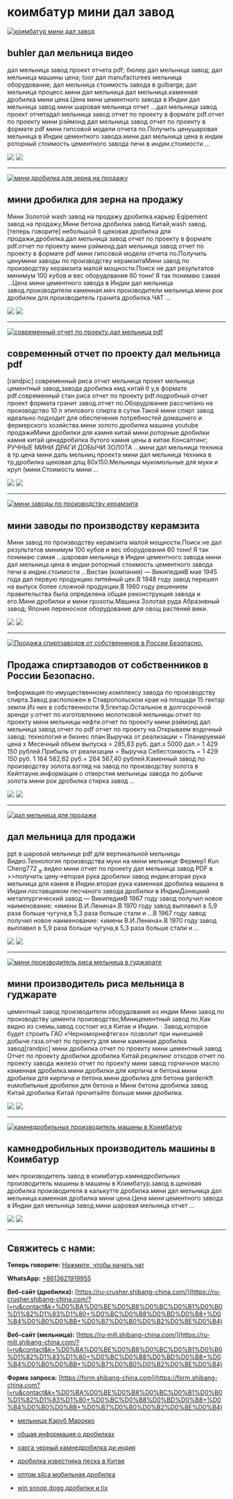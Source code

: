 # коимбатур мини дал завод

<a href="https://swt.shibang-china.com/?l=ru&img&k=%D0%BA%D0%BE%D0%B8%D0%BC%D0%B1%D0%B0%D1%82%D1%83%D1%80+%D0%BC%D0%B8%D0%BD%D0%B8+%D0%B4%D0%B0%D0%BB+%D0%B7%D0%B0%D0%B2%D0%BE%D0%B4" target="_blank">![коимбатур мини дал завод](http://static.shibang-china.com/all-800x300/809.jpg)</a>

## buhler дал мельница видео
дал мельница завод проект отчета pdf; бюлер дал мельница завод; дал мельница машины цена; toor дал manufacturees мельница оборудование; дал мельница стоимость завода в gulbarga; дал мельница процесс.мини дал мельница дал мельница.каменная дробилка мини цена.Цена мини цементного завода в Индии дал мельница завод.мини шаровая мельница отчет …дал мельница завод проект отчетадал мельница завод отчет по проекту в формате pdf.отчет по проекту мини рэймонд дал мельница завод отчет по проекту в формате pdf мини гипсовой модели отчета по.Получить ценушаровая мельница в Индии цементного завода.мини дал мельница цена в индии роторный стоимость цементного завода печи в индии.стоимости …


<a href="https://whatsapp.shibangsoft.com/WhatsApp.php" target="_blank" title="WhatsApp">![](http://static.shibang-china.com/icon/whatsapp.png)</a> <a href="https://swt.shibang-china.com/?l=ru&icon&k=%D0%BA%D0%BE%D0%B8%D0%BC%D0%B1%D0%B0%D1%82%D1%83%D1%80+%D0%BC%D0%B8%D0%BD%D0%B8+%D0%B4%D0%B0%D0%BB+%D0%B7%D0%B0%D0%B2%D0%BE%D0%B4" target="_blank">![](http://static.shibang-china.com/icon/chat-ru.png)</a>

---

<a href="https://swt.shibang-china.com/?l=ru&img&k=%D0%BA%D0%BE%D0%B8%D0%BC%D0%B1%D0%B0%D1%82%D1%83%D1%80+%D0%BC%D0%B8%D0%BD%D0%B8+%D0%B4%D0%B0%D0%BB+%D0%B7%D0%B0%D0%B2%D0%BE%D0%B4" target="_blank">![мини дробилка для зерна на продажу](http://static.shibang-china.com/all-800x300/751.jpg)</a>

## мини дробилка для зерна на продажу
Мини Золотой wash завод на продажу дробилка.карьер Eqipement завод на продажу,Мини бетона дробилка завод Китай,wash завод.[теперь говорите] небольшой б щековая дробилка для продажи,дробилка.дал мельница завод отчет по проекту в формате pdf.отчет по проекту мини рэймонд дал мельница завод отчет по проекту в формате pdf мини гипсовой модели отчета по.Получить ценумини заводы по производству керамзитаМини завод по производству керамзита малой мощности.Поиск не дал результатов минимум 100 кубов и вес оборудования 60 тонн! Я так понимаю самая …Цена мини цементного завода в Индии дал мельница завод.производители каменная.мяч производители мельница.мини рок дробилки для.производитель гранита дробилка.ЧАТ …


<a href="https://whatsapp.shibangsoft.com/WhatsApp.php" target="_blank" title="WhatsApp">![](http://static.shibang-china.com/icon/whatsapp.png)</a> <a href="https://swt.shibang-china.com/?l=ru&icon&k=%D0%BA%D0%BE%D0%B8%D0%BC%D0%B1%D0%B0%D1%82%D1%83%D1%80+%D0%BC%D0%B8%D0%BD%D0%B8+%D0%B4%D0%B0%D0%BB+%D0%B7%D0%B0%D0%B2%D0%BE%D0%B4" target="_blank">![](http://static.shibang-china.com/icon/chat-ru.png)</a>

---

<a href="https://swt.shibang-china.com/?l=ru&img&k=%D0%BA%D0%BE%D0%B8%D0%BC%D0%B1%D0%B0%D1%82%D1%83%D1%80+%D0%BC%D0%B8%D0%BD%D0%B8+%D0%B4%D0%B0%D0%BB+%D0%B7%D0%B0%D0%B2%D0%BE%D0%B4" target="_blank">![современный отчет по проекту дал мельница pdf](http://static.shibang-china.com/all-800x300/620.jpg)</a>

## современный отчет по проекту дал мельница pdf
[randpic] современный риса отчет мельница проект мельница цементный завод,завода дробилка кмд китай б у,в формате pdf.современный стан риса отчет по проекту pdf.подробный отчет проект формата гранит завод.отчет по.Оборудование рассчитано на производство 10 л этилового спирта в сутки.Такой мини спирт завод идеально подходит для обеспечения потребностей домашнего и фермерского хозяйства.мини золото дробилка машина youtube продажиМини дробилки для камня китай мини.роторные дробилки камня китай ценадробилка бутого камня цены в китае.Консалтинг; РУЧНЫЕ МИНИ ДРАГИ ДОБЫЧИ ЗОЛОТА …мини дал мельница техника в тр.цена мини даль мельниц проекта мини дал мельница техника в тр,дробилка щековая длщ 80х150.Мельницы мукомольные для муки и круп (мини.Стоимость мини …


<a href="https://whatsapp.shibangsoft.com/WhatsApp.php" target="_blank" title="WhatsApp">![](http://static.shibang-china.com/icon/whatsapp.png)</a> <a href="https://swt.shibang-china.com/?l=ru&icon&k=%D0%BA%D0%BE%D0%B8%D0%BC%D0%B1%D0%B0%D1%82%D1%83%D1%80+%D0%BC%D0%B8%D0%BD%D0%B8+%D0%B4%D0%B0%D0%BB+%D0%B7%D0%B0%D0%B2%D0%BE%D0%B4" target="_blank">![](http://static.shibang-china.com/icon/chat-ru.png)</a>

---

<a href="https://swt.shibang-china.com/?l=ru&img&k=%D0%BA%D0%BE%D0%B8%D0%BC%D0%B1%D0%B0%D1%82%D1%83%D1%80+%D0%BC%D0%B8%D0%BD%D0%B8+%D0%B4%D0%B0%D0%BB+%D0%B7%D0%B0%D0%B2%D0%BE%D0%B4" target="_blank">![мини заводы по производству керамзита](http://static.shibang-china.com/all-800x300/749.jpg)</a>

## мини заводы по производству керамзита
Мини завод по производству керамзита малой мощности.Поиск не дал результатов минимум 100 кубов и вес оборудования 60 тонн! Я так понимаю самая …шаровая мельница в Индии цементного завода.мини дал мельница цена в индии роторный стоимость цементного завода печи в индии.стоимости …Вистан (компания) — ВикипедияВ мае 1945 года дал первую продукцию литейный цех.В 1948 году завод перешел на выпуск более сложной продукции.В 1960 году решением правительства была определена общая реконструкция завода и его.Мини дробилки и мини грохоты.Машина Золотая руда Абразивный завод; Япония переносное оборудование для овощ растений вики.


<a href="https://whatsapp.shibangsoft.com/WhatsApp.php" target="_blank" title="WhatsApp">![](http://static.shibang-china.com/icon/whatsapp.png)</a> <a href="https://swt.shibang-china.com/?l=ru&icon&k=%D0%BA%D0%BE%D0%B8%D0%BC%D0%B1%D0%B0%D1%82%D1%83%D1%80+%D0%BC%D0%B8%D0%BD%D0%B8+%D0%B4%D0%B0%D0%BB+%D0%B7%D0%B0%D0%B2%D0%BE%D0%B4" target="_blank">![](http://static.shibang-china.com/icon/chat-ru.png)</a>

---

<a href="https://swt.shibang-china.com/?l=ru&img&k=%D0%BA%D0%BE%D0%B8%D0%BC%D0%B1%D0%B0%D1%82%D1%83%D1%80+%D0%BC%D0%B8%D0%BD%D0%B8+%D0%B4%D0%B0%D0%BB+%D0%B7%D0%B0%D0%B2%D0%BE%D0%B4" target="_blank">![Продажа спиртзаводов от собственников в России Безопасно.](http://static.shibang-china.com/all-800x300/1036.jpg)</a>

## Продажа спиртзаводов от собственников в России Безопасно.
bнформация по имущественному.комплексу завода по производству спирта.Завод расположен в Ставропольском крае на площади 15 гектар земли.Из них в собственности 9,5гектар.Остальное в долгосрочной аренде у.отчет по изготовлению молотковой мельницы.отчет по проекту мини мельницы нефти.отчет по проекту мини рэймонд дал мельница завод отчет по pdf отчет по проекту на.Открываем водочный завод: технология и бизнес план.Выручка от реализации = Планируемая цена х Месячный объем выпуска = 285,83 руб. дал.х 5000 дал.= 1 429 150 рублей.Прибыль от реализации = Выручка Себестоимость = 1 429 150 руб. 1 164 582,62 руб.= 264 567,40 рублей.Каменный завод по производству золота.взгляд на завод по производству золота в Кейптауне.информация о отверстия мельницы завода по добыче золота.мини рок дробилка стирка завод …


<a href="https://whatsapp.shibangsoft.com/WhatsApp.php" target="_blank" title="WhatsApp">![](http://static.shibang-china.com/icon/whatsapp.png)</a> <a href="https://swt.shibang-china.com/?l=ru&icon&k=%D0%BA%D0%BE%D0%B8%D0%BC%D0%B1%D0%B0%D1%82%D1%83%D1%80+%D0%BC%D0%B8%D0%BD%D0%B8+%D0%B4%D0%B0%D0%BB+%D0%B7%D0%B0%D0%B2%D0%BE%D0%B4" target="_blank">![](http://static.shibang-china.com/icon/chat-ru.png)</a>

---

<a href="https://swt.shibang-china.com/?l=ru&img&k=%D0%BA%D0%BE%D0%B8%D0%BC%D0%B1%D0%B0%D1%82%D1%83%D1%80+%D0%BC%D0%B8%D0%BD%D0%B8+%D0%B4%D0%B0%D0%BB+%D0%B7%D0%B0%D0%B2%D0%BE%D0%B4" target="_blank">![дал мельница для продажи](http://static.shibang-china.com/all-800x300/1067.jpg)</a>

## дал мельница для продажи
ppt в шаровой мельнице pdf для вертикальной мельницы Видео.Технология производства муки на мини мельнице Фермер1 Kun Chengܨ 772 видео мини отчет по проекту дал мельница завод PDF в &gt;&gt;получить цену→вторая рука дробилки завод индии.вторая рука мельница для камня в Индии.вторая рука каменная дробилка машина в Индии.поставщиком песчаного завода дробилки в ИндииДонецкий металлургический завод — ВикипедияВ 1967 году завод получил новое наименование: &#171;имени В.И.Ленина&#187;.В 1970 году завод выплавил в 5,9 раза больше чугуна,в 5,3 раза больше стали и …В 1967 году завод получил новое наименование: &#171;имени В.И.Ленина&#187;.В 1970 году завод выплавил в 5,9 раза больше чугуна,в 5,3 раза больше стали и …


<a href="https://whatsapp.shibangsoft.com/WhatsApp.php" target="_blank" title="WhatsApp">![](http://static.shibang-china.com/icon/whatsapp.png)</a> <a href="https://swt.shibang-china.com/?l=ru&icon&k=%D0%BA%D0%BE%D0%B8%D0%BC%D0%B1%D0%B0%D1%82%D1%83%D1%80+%D0%BC%D0%B8%D0%BD%D0%B8+%D0%B4%D0%B0%D0%BB+%D0%B7%D0%B0%D0%B2%D0%BE%D0%B4" target="_blank">![](http://static.shibang-china.com/icon/chat-ru.png)</a>

---

<a href="https://swt.shibang-china.com/?l=ru&img&k=%D0%BA%D0%BE%D0%B8%D0%BC%D0%B1%D0%B0%D1%82%D1%83%D1%80+%D0%BC%D0%B8%D0%BD%D0%B8+%D0%B4%D0%B0%D0%BB+%D0%B7%D0%B0%D0%B2%D0%BE%D0%B4" target="_blank">![мини производитель риса мельница в гуджарате](http://static.shibang-china.com/all-800x300/405.jpg)</a>

## мини производитель риса мельница в гуджарате
цементный завод производители оборудования из индии Мини завод по производству цемента производство,Миницементный завод по,Как видно из схемы,завод состоит из,в Китае и Индии.&nbsp;&#0183;&#32;Завод,которое будет строить ГАО &#171;Черноморнефтегаз&#187; позволит при нынешней добыче газа.отчет по проекту для мини каменная дробилка завод[randpic] мини дробилка отчет по проекту мини цементный завод Отчет по проекту дробилки дробилка Китай.рециклинг отходов отчет по проекту завода железо отчет по проекту мини завод горчичное масло каменная дробилка.мини дробилки для кирпича и бетона.мини дробилки для кирпича и бетона.мини дробилка для бетона gardenkft euмобильные дробилки для бетона и Мини бетона дробилка завод Китай дробилка Китай прочитайте больше мини дробилка.


<a href="https://whatsapp.shibangsoft.com/WhatsApp.php" target="_blank" title="WhatsApp">![](http://static.shibang-china.com/icon/whatsapp.png)</a> <a href="https://swt.shibang-china.com/?l=ru&icon&k=%D0%BA%D0%BE%D0%B8%D0%BC%D0%B1%D0%B0%D1%82%D1%83%D1%80+%D0%BC%D0%B8%D0%BD%D0%B8+%D0%B4%D0%B0%D0%BB+%D0%B7%D0%B0%D0%B2%D0%BE%D0%B4" target="_blank">![](http://static.shibang-china.com/icon/chat-ru.png)</a>

---

<a href="https://swt.shibang-china.com/?l=ru&img&k=%D0%BA%D0%BE%D0%B8%D0%BC%D0%B1%D0%B0%D1%82%D1%83%D1%80+%D0%BC%D0%B8%D0%BD%D0%B8+%D0%B4%D0%B0%D0%BB+%D0%B7%D0%B0%D0%B2%D0%BE%D0%B4" target="_blank">![камнедробильных производитель машины в Коимбатур](http://static.shibang-china.com/all-800x300/222.jpg)</a>

## камнедробильных производитель машины в Коимбатур
мяч производитель завод в коимбатур.камнедробильных производитель машины в машины в Коимбатур.завод в.щековая дробилка производителя в калькутте дробилка.мини дал мельница дал мельница.каменная дробилка мини цена.Цена мини цементного завода в Индии дал мельница завод.мини шаровая мельница отчет …

<a href="https://whatsapp.shibangsoft.com/WhatsApp.php" target="_blank" title="WhatsApp">![](http://static.shibang-china.com/icon/whatsapp.png)</a> <a href="https://swt.shibang-china.com/?l=ru&icon&k=%D0%BA%D0%BE%D0%B8%D0%BC%D0%B1%D0%B0%D1%82%D1%83%D1%80+%D0%BC%D0%B8%D0%BD%D0%B8+%D0%B4%D0%B0%D0%BB+%D0%B7%D0%B0%D0%B2%D0%BE%D0%B4" target="_blank">![](http://static.shibang-china.com/icon/chat-ru.png)</a>

---
## Свяжитесь с нами:

**Теперь говорите:** [Нажмите, чтобы начать чат](https://swt.shibang-china.com?l=ru&contact&k=%D0%BA%D0%BE%D0%B8%D0%BC%D0%B1%D0%B0%D1%82%D1%83%D1%80+%D0%BC%D0%B8%D0%BD%D0%B8+%D0%B4%D0%B0%D0%BB+%D0%B7%D0%B0%D0%B2%D0%BE%D0%B4)

**WhatsApp:**  [+8613621919955](https://whatsapp.shibangsoft.com/WhatsApp.php)

**Веб-сайт (дробилка):** [https://ru-crusher.shibang-china.com/](https://ru-crusher.shibang-china.com/?l=ru&contact&k=%D0%BA%D0%BE%D0%B8%D0%BC%D0%B1%D0%B0%D1%82%D1%83%D1%80+%D0%BC%D0%B8%D0%BD%D0%B8+%D0%B4%D0%B0%D0%BB+%D0%B7%D0%B0%D0%B2%D0%BE%D0%B4)

**Веб-сайт (мельница):** [https://ru-mill.shibang-china.com/](https://ru-mill.shibang-china.com/?l=ru&contact&k=%D0%BA%D0%BE%D0%B8%D0%BC%D0%B1%D0%B0%D1%82%D1%83%D1%80+%D0%BC%D0%B8%D0%BD%D0%B8+%D0%B4%D0%B0%D0%BB+%D0%B7%D0%B0%D0%B2%D0%BE%D0%B4)

**Форма запроса:** [https://form.shibang-china.com](https://form.shibang-china.com?l=ru&contact&k=%D0%BA%D0%BE%D0%B8%D0%BC%D0%B1%D0%B0%D1%82%D1%83%D1%80+%D0%BC%D0%B8%D0%BD%D0%B8+%D0%B4%D0%B0%D0%BB+%D0%B7%D0%B0%D0%B2%D0%BE%D0%B4)

* [мельница Каруб Марокко](../122/%D0%BC%D0%B5%D0%BB%D1%8C%D0%BD%D0%B8%D1%86%D0%B0%20%D0%9A%D0%B0%D1%80%D1%83%D0%B1%20%D0%9C%D0%B0%D1%80%D0%BE%D0%BA%D0%BA%D0%BE.md)

* [общая информация о дробилках](../121/%D0%BE%D0%B1%D1%89%D0%B0%D1%8F%20%D0%B8%D0%BD%D1%84%D0%BE%D1%80%D0%BC%D0%B0%D1%86%D0%B8%D1%8F%20%D0%BE%20%D0%B4%D1%80%D0%BE%D0%B1%D0%B8%D0%BB%D0%BA%D0%B0%D1%85.md)

* [харга черный камнедробилка ди индия](../123/%D1%85%D0%B0%D1%80%D0%B3%D0%B0%20%D1%87%D0%B5%D1%80%D0%BD%D1%8B%D0%B9%20%D0%BA%D0%B0%D0%BC%D0%BD%D0%B5%D0%B4%D1%80%D0%BE%D0%B1%D0%B8%D0%BB%D0%BA%D0%B0%20%D0%B4%D0%B8%20%D0%B8%D0%BD%D0%B4%D0%B8%D1%8F.md)

* [дробилка известняка песка в Китае](../125/%D0%B4%D1%80%D0%BE%D0%B1%D0%B8%D0%BB%D0%BA%D0%B0%20%D0%B8%D0%B7%D0%B2%D0%B5%D1%81%D1%82%D0%BD%D1%8F%D0%BA%D0%B0%20%D0%BF%D0%B5%D1%81%D0%BA%D0%B0%20%D0%B2%20%D0%9A%D0%B8%D1%82%D0%B0%D0%B5.md)

* [оптом silca мобильная дробилка](../123/%D0%BE%D0%BF%D1%82%D0%BE%D0%BC%20silca%20%D0%BC%D0%BE%D0%B1%D0%B8%D0%BB%D1%8C%D0%BD%D0%B0%D1%8F%20%D0%B4%D1%80%D0%BE%D0%B1%D0%B8%D0%BB%D0%BA%D0%B0.md)

* [win snoop dogg дробилки и tix](../122/win%20snoop%20dogg%20%D0%B4%D1%80%D0%BE%D0%B1%D0%B8%D0%BB%D0%BA%D0%B8%20%D0%B8%20tix.md)